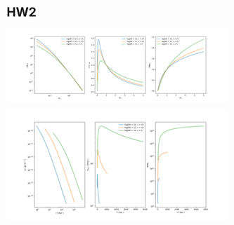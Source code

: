 # HW2

![](https://github.com/mahdiqezlou/DM-Theory-HWs/blob/master/NFW_profile/Figures/dimensionless.png)

![](https://github.com/mahdiqezlou/DM-Theory-HWs/blob/master/NFW_profile/Figures/physical_units.png)
